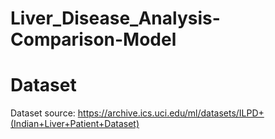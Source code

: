 # Liver_Disease_Analysis-Comparison-Model
# Dataset
Dataset source: https://archive.ics.uci.edu/ml/datasets/ILPD+(Indian+Liver+Patient+Dataset)
